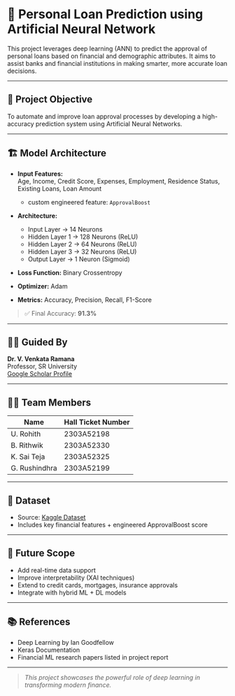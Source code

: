 # 🧠 Personal Loan Prediction using Artificial Neural Network

This project leverages deep learning (ANN) to predict the approval of personal loans based on financial and demographic attributes. It aims to assist banks and financial institutions in making smarter, more accurate loan decisions.

---

## 📌 Project Objective

To automate and improve loan approval processes by developing a high-accuracy prediction system using Artificial Neural Networks.

---

## 🏗️ Model Architecture

- **Input Features:**  
  Age, Income, Credit Score, Expenses, Employment, Residence Status, Existing Loans, Loan Amount  
  + custom engineered feature: `ApprovalBoost`

- **Architecture:**
  - Input Layer → 14 Neurons
  - Hidden Layer 1 → 128 Neurons (ReLU)
  - Hidden Layer 2 → 64 Neurons (ReLU)
  - Hidden Layer 3 → 32 Neurons (ReLU)
  - Output Layer → 1 Neuron (Sigmoid)

- **Loss Function:** Binary Crossentropy  
- **Optimizer:** Adam  
- **Metrics:** Accuracy, Precision, Recall, F1-Score

> ✅ Final Accuracy: **91.3%**

---

## 👨‍🏫 Guided By

**Dr. V. Venkata Ramana**  
Professor, SR University  
[Google Scholar Profile](https://scholar.google.co.in/citations?user=u1Bs-GsAAAAJ&hl=en)

---

## 👨‍💻 Team Members

| Name             | Hall Ticket Number |
|------------------|--------------------|
| U. Rohith        | 2303A52198         |
| B. Rithwik       | 2303A52330         |
| K. Sai Teja      | 2303A52325         |
| G. Rushindhra    | 2303A52199         |

---

## 📁 Dataset

- Source: [Kaggle Dataset](https://www.kaggle.com/datasets/architsharma01/loan-approval-prediction-dataset)
- Includes key financial features + engineered ApprovalBoost score

---

## 🚀 Future Scope

- Add real-time data support
- Improve interpretability (XAI techniques)
- Extend to credit cards, mortgages, insurance approvals
- Integrate with hybrid ML + DL models

---

## 📚 References

- Deep Learning by Ian Goodfellow
- Keras Documentation
- Financial ML research papers listed in project report

---

> _This project showcases the powerful role of deep learning in transforming modern finance._
